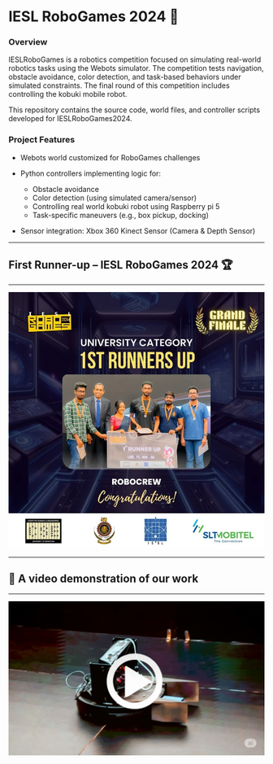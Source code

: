# IESL RoboGames 2024 🤖

### Overview

IESLRoboGames is a robotics competition focused on simulating real-world robotics tasks using the Webots simulator. The competition tests navigation, obstacle avoidance, color detection, and task-based behaviors under simulated constraints. The final round of this competition includes controlling the kobuki mobile robot.

This repository contains the source code, world files, and controller scripts developed for IESLRoboGames2024.


### Project Features

 - Webots world customized for RoboGames challenges
 - Python controllers implementing logic for:
   - Obstacle avoidance
   - Color detection (using simulated camera/sensor)
   - Controlling real world kobuki robot using Raspberry pi 5
   - Task-specific maneuvers (e.g., box pickup, docking)

 - Sensor integration: Xbox 360 Kinect Sensor (Camera & Depth Sensor)

---

## First Runner-up – IESL RoboGames 2024 🏆

---

![Alt text](assets/robogames_runners_up.jpg)

---

## 🎥 A video demonstration of our work

---

[![Watch the demo](assets/kobuki.png)](assets/IESLRoboGames_team_RoboCrew.mp4)
